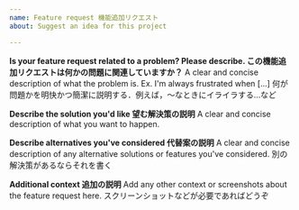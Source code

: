 ```yaml
---
name: Feature request 機能追加リクエスト
about: Suggest an idea for this project

---
```


**Is your feature request related to a problem? Please describe. この機能追加リクエストは何かの問題に関連していますか？**
A clear and concise description of what the problem is. Ex. I'm always frustrated when [...]
何が問題かを明快かつ簡潔に説明する．例えば，〜なときにイライラする…など

**Describe the solution you'd like 望む解決策の説明**
A clear and concise description of what you want to happen.


**Describe alternatives you've considered 代替案の説明**
A clear and concise description of any alternative solutions or features you've considered.
別の解決策があるならそれを書く

**Additional context 追加の説明**
Add any other context or screenshots about the feature request here.
スクリーンショットなどが必要であればどうぞ
